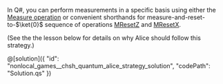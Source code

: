 In Q#, you can perform measurements in a specific basis using either the
[Measure operation](https://learn.microsoft.com/qsharp/api/qsharp-lang/microsoft.quantum.intrinsic/measure)
or convenient shorthands for measure-and-reset-to-$\ket{0}$ sequence of operations
[MResetZ](https://learn.microsoft.com/qsharp/api/qsharp-lang/microsoft.quantum.measurement/mresetz) and
[MResetX](https://learn.microsoft.com/qsharp/api/qsharp-lang/microsoft.quantum.measurement/mresetx).

(See the the lesson below for details on why Alice should follow this strategy.)

@[solution]({
    "id": "nonlocal_games__chsh_quantum_alice_strategy_solution",
    "codePath": "Solution.qs"
})
